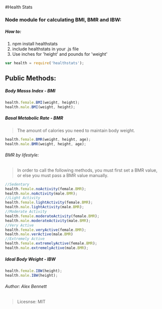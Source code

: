 #Health Stats

### Node module for calculating BMI, BMR and IBW:

##### How to:
1. npm install healthstats
2. include healthstats in your .js file
3. Use inches for 'height' and pounds for 'weight'
 
```javascript
var health = require('healthstats');
```
## Public Methods:

##### Body Masss Index - BMI
```javascript
health.female.BMI(weight, height);
health.male.BMI(weight, height);
```
##### Basal Metabolic Rate - BMR
>The amount of calories you need to
maintain body weight.
```javascript
health.female.BMR(weight, height, age);
health.male.BMR(weight, height, age);
```

###### BMR by lifestyle:

> In order to call the following methods, you must first set a BMR value, or else you must pass a BMR value manually.
``` javascript
//Sedentary 
health.female.noActivity(female.BMR);
health.male.noActivity(male.BMR);
//Light Activity 
health.female.lightActivity(female.BMR);
health.male.lightActivity(male.BMR);
//Moderate Activity 
health.female.moderateActivity(female.BMR);
health.male.moderateActivity(male.BMR);
//Very Active
health.female.veryActive(female.BMR);
health.male.verActive(male.BMR)
//Extremely Active
health.female.extremelyActive(female.BMR);
health.male.extremelyActive(male.BMR);
```

##### Ideal Body Weight - IBW
```javascript
health.female.IBW(height);
health.male.IBW(height);
```

###### Author: Alex Bennett
> Licesnse: MIT


